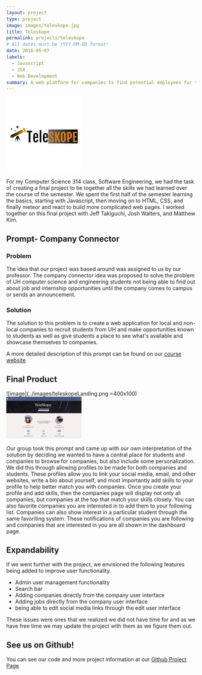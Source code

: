 ```yaml
---
layout: project
type: project
image: images/teleskope.jpg
title: Teleskope
permalink: projects/teleskope
# All dates must be YYYY-MM-DD format!
date: 2018-05-07
labels:
  - Javascript
  - JSX
  - Web Development
summary: A web platform for companies to find potential employees for their companies.
---
```


![image](../images/teleskope.jpg)

For my Computer Science 314 class, Software Engineering, we had the task of creating a final project to tie together all the skills we had learned over the course of the semester. We spent the first half of the semester learning the basics, starting with Javascript, then moving on to HTML, CSS, and finally meteor and react to build more complicated web pages. I worked together on this final project with Jeff Takiguchi, Josh Walters, and Matthew Kim.

## Prompt- Company Connector  
### Problem
The idea that our project was based around was assigned to us by our professor. The company connector idea was proposed to solve the problem of UH computer science and engineering students not being able to find out about job and internship opportunities until the company comes to campus or sends an announcement. 

### Solution
The solution to this problem is to create a web application for local and non-local companies to recruit students from UH and make opportunities known to students as well as give students a place to see what's available and showcase themselves to companies.

A more detailed description of this prompt can be found on our [course website](http://courses.ics.hawaii.edu/ics314s19/morea/final-project/reading-project-company-connector.html) 

## Final Product
![image](../images/teleskopeLanding.png =400x100)
<img src="../images/teleskopeLanding.png" alt="image" width="200"/>

Our group took this prompt and came up with our own interpretation of the solution by deciding we wanted to have a central place for students and companies to browse for companies, but also include some personalization. We did this through allowing profiles to be made for both companies and students. These profiles allow you to link your social media, email, and other websites, write a bio about yourself, and most importantly add skills to your profile to help better match you with companies. Once you create your profile and add skills, then the companies page will display not only all companies, but companies at the top that match your skills closely. You can also favorite companies you are interested in to add them to your following list. Companies can also show interest in a particular student through the same favoriting system. These notifications of companies you are following and companies that are interested in you are all shown in the dashboard page.

## Expandability

If we went further with the project, we envisioned the following features being added to improve user functionality.

- Admin user management functionality
- Search bar
- Adding companies directly from the company user interface
- Adding jobs directly from the company user interface
- being able to edit social media links through the edit user interface

These issues were ones that we realized we did not have time for and as we have free time we may update the project with them as we figure them out.

## See us on Github!
You can see our code and more project information at our [Github Project Page](https://teleskope.github.io/)

